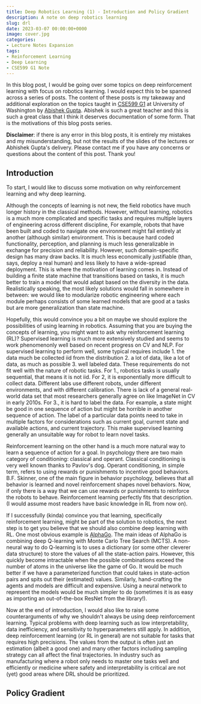 ```yaml
---
title: Deep Robotics Learning (1) - Introduction and Policy Gradient
description: A note on deep robotics learning
slug: drl
date: 2023-03-07 00:00:00+0000
image: cover.jpg
categories:
- Lecture Notes Expansion
tags:
- Reinforcement Learning
- Deep Learning
- CSE599 G1 Note
---
```


In this blog post, I would be going over some topics on deep reinforcement learning with focus on robotics learning. I would 
expect this to be spanned across a series of posts. The content of these posts is my takeaway and additional exploration 
on the topics taught in [CSE599 G1](https://courses.cs.washington.edu/courses/cse599g/23wi/) at University of Washington
by [Abishek Gupta](https://homes.cs.washington.edu/~abhgupta/). Abishek is such a great teacher and this is such a great 
class that I think it deserves documentation of some form. That is the motivations of this blog posts series. 

**Disclaimer**: if there is any error in this blog posts, it is entirely my mistakes and my misunderstanding, but not 
the results of the slides of the lectures or Abhishek Gupta's delivery. Please contact me if you have any concerns or 
questions about the content of this post. Thank you!

## Introduction

To start, I would like to discuss some motivation on why reinforcement learning and why deep learning. 

Although the concepts of learning is not new, the field robotics have much longer history in the classical methods. However, without learning, robotics is a much more complicated and specific tasks and requires multiple 
layers of engineering across different discipline, For example, robots that have been built and coded to navigate one 
environment might fail entirely at another (although similar) environment. This is because hard coded functionality, 
perception, and planning is much less generalizable in exchange for precision and reliability. However, such domain-specific
design has many draw backs. It is much less economically justifiable (than, says, deploy a real human) and less likely
to have a wide-spread deployment. This is where the motivation of learning comes in. Instead of building a finite state
machine that transitions based on tasks, it is much better to train a model that would adapt based on the diversity in 
the data. Realistically speaking, the most likely solutions would fall in somewhere in between: we would like to 
modularize robotic engineering where each module perhaps consists of some learned models that are good at a tasks but 
are more generalization than state machine.

Hopefully, this would convince you a bit on maybe we should explore the possibilities of using learning in robotics. 
Assuming that you are buying the concepts of learning, you might want to ask why reinforcement learning (RL)? Supervised
learning is much more extensively studied and seems to work phenomenonly well based on recent progress on CV and NLP.
For supervised learning to perform well, some typical requires include 1. the data much be collected iid from the 
distribution 2. a lot of data, like a lot of data, as much as possible 3. well labeled data. These requirements 
do not fit well with the nature of robotic tasks. For 1., robotics tasks is usually sequential, that means it is not iid. 
For 2, it is exponentially more difficult to collect data. Different labs use different robots, under different 
environments, and with different calibration. There is lack of a general real-world data set that most researchers 
generally agree on like ImageNet in CV in early 2010s. For 3., it is hard to label the data. For example, a state 
might be good in one sequence of action but might be horrible in another sequence of action. The label of a particular 
data points need to take in multiple factors for considerations such as current goal, current state and available actions, 
and current trajectory. This make supervised learning generally an unsuitable way for robot to learn novel tasks. 

Reinforcement learning on the other hand is a much more natural way to learn a sequence of action for a goal. In 
psychology there are two main category of conditioning: classical and operant. Classical conditioning is very well
known thanks to Pavlov's dog. Operant conditioning, in simple term, refers to using rewards or punishments to incentive
good behaviors. B.F. Skinner, one of the main figure in behavior psychology, believes that all behavior is learned and 
novel reinforcement shapes novel behaviors. Now, if only there is a way that we can use rewards or punishments to 
reinforce the robots to behave. Reinforcement learning perfectly fits that description. (I would assume
most readers have basic knowledge in RL from now on).

If I successfully (kinda) convince you that learning, specifically reinforcement learning, might be 
part of the solution to robotics, the next step is to get you believe that we should also combine
deep learning with RL. One most obvious example is [AlphaGo](https://www.nature.com/articles/nature16961).
The main ideas of AlphaGo is combining deep Q-learning with Monte Carlo Tree Search (MCTS). A 
non-neural way to do Q-learning is to uses a dictionary (or some other cleverer data structure) to 
store the values of all the state-action pairs. However, this quickly become intractable when the 
possible combinations exceed the number of atoms in the universe like the game of Go. It would be 
much better if we have a parameterized function that could takes in state-action pairs and spits out
their (estimated) values. Similarly, hand-crafting the agents and models are difficult and expensive.
Using a neural network to represent the models would be much simpler to do (sometimes it is as 
easy as importing an out-of-the-box ResNet from the library!). 

Now at the end of introduction, I would also like to raise some counterarguments of why we shouldn't
always be using deep reinforcement learning. Typical problems with deep learning such as low 
interpretability, data inefficiency, and sensitivity to hyperparameters still apply. In addition, 
deep reinforcement learning (or RL in general) are not suitable for tasks that requires high precisions.
The values from the output is often just an estimation (albeit a good one) and many other factors 
including sampling strategy can all affect the final trajectories. In industry such as manufacturing
where a robot only needs to master one tasks well and efficiently or medicine where safety and interpretability is critical
are not (yet) good areas where DRL should be prioritized. 

## Policy Gradient



